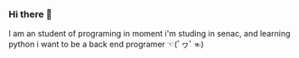 ### Hi there 👋
I am an student of programing
in moment i'm studing in senac, and learning python 
i want to be a back end programer ☜(ﾟヮﾟ☜)
